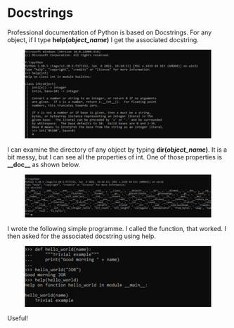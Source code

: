 # Docstrings

Professional documentation of Python is based on Docstrings. For any object, if I type **help(**_**object\_name**_**)** I get the associated docstring.

<figure><img src="../.gitbook/assets/image (11).png" alt=""><figcaption></figcaption></figure>

I can examine the directory of any object by typing **dir(**_**object\_name**_**)**. It is a bit messy, but I can see all the properties of int. One of those properties is **\_\_doc\_\_** as shown below.

<figure><img src="../.gitbook/assets/image (1) (1).png" alt=""><figcaption></figcaption></figure>

I wrote the following simple programme. I called the function, that worked. I then asked for the associated docstring using help.

<figure><img src="../.gitbook/assets/image (2) (1).png" alt=""><figcaption></figcaption></figure>

Useful!
